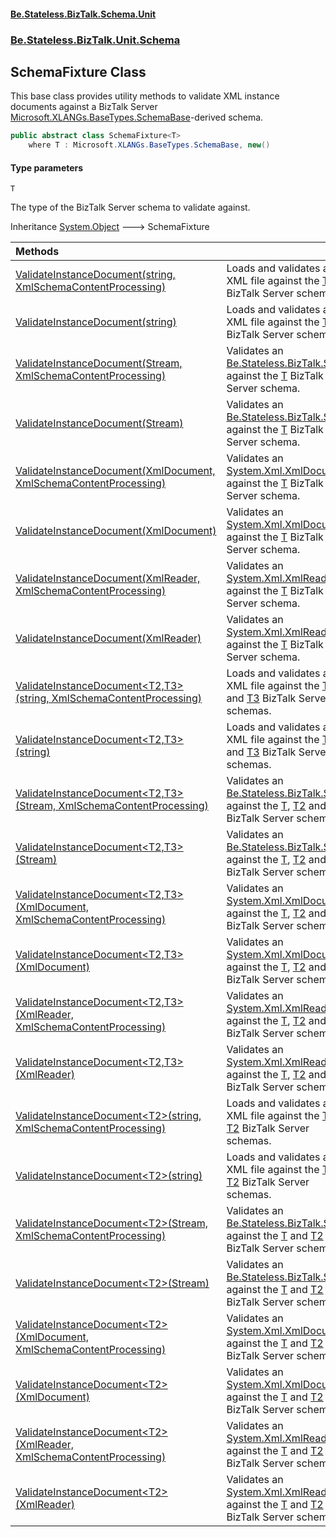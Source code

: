 #### [Be.Stateless.BizTalk.Schema.Unit](README.md 'README')
### [Be.Stateless.BizTalk.Unit.Schema](Be.Stateless.BizTalk.Unit.Schema.md 'Be.Stateless.BizTalk.Unit.Schema')

## SchemaFixture<T> Class

This base class provides utility methods to validate XML instance documents against a BizTalk Server [Microsoft.XLANGs.BaseTypes.SchemaBase](https://docs.microsoft.com/en-us/dotnet/api/Microsoft.XLANGs.BaseTypes.SchemaBase 'Microsoft.XLANGs.BaseTypes.SchemaBase')-derived schema.

```csharp
public abstract class SchemaFixture<T>
    where T : Microsoft.XLANGs.BaseTypes.SchemaBase, new()
```
#### Type parameters

<a name='Be.Stateless.BizTalk.Unit.Schema.SchemaFixture_T_.T'></a>

`T`

The type of the BizTalk Server schema to validate against.

Inheritance [System.Object](https://docs.microsoft.com/en-us/dotnet/api/System.Object 'System.Object') &#129106; SchemaFixture<T>

| Methods | |
| :--- | :--- |
| [ValidateInstanceDocument(string, XmlSchemaContentProcessing)](SchemaFixture_T_.ValidateInstanceDocument(string,XmlSchemaContentProcessing).md 'Be.Stateless.BizTalk.Unit.Schema.SchemaFixture<T>.ValidateInstanceDocument(string, System.Xml.Schema.XmlSchemaContentProcessing)') | Loads and validates an XML file against the [T](SchemaFixture_T_.md#Be.Stateless.BizTalk.Unit.Schema.SchemaFixture_T_.T 'Be.Stateless.BizTalk.Unit.Schema.SchemaFixture<T>.T') BizTalk Server schema. |
| [ValidateInstanceDocument(string)](SchemaFixture_T_.ValidateInstanceDocument(string).md 'Be.Stateless.BizTalk.Unit.Schema.SchemaFixture<T>.ValidateInstanceDocument(string)') | Loads and validates an XML file against the [T](SchemaFixture_T_.md#Be.Stateless.BizTalk.Unit.Schema.SchemaFixture_T_.T 'Be.Stateless.BizTalk.Unit.Schema.SchemaFixture<T>.T') BizTalk Server schema. |
| [ValidateInstanceDocument(Stream, XmlSchemaContentProcessing)](SchemaFixture_T_.ValidateInstanceDocument(Stream,XmlSchemaContentProcessing).md 'Be.Stateless.BizTalk.Unit.Schema.SchemaFixture<T>.ValidateInstanceDocument(System.IO.Stream, System.Xml.Schema.XmlSchemaContentProcessing)') | Validates an [Be.Stateless.BizTalk.Stream](https://docs.microsoft.com/en-us/dotnet/api/Be.Stateless.BizTalk.Stream 'Be.Stateless.BizTalk.Stream') against the [T](SchemaFixture_T_.md#Be.Stateless.BizTalk.Unit.Schema.SchemaFixture_T_.T 'Be.Stateless.BizTalk.Unit.Schema.SchemaFixture<T>.T') BizTalk Server schema. |
| [ValidateInstanceDocument(Stream)](SchemaFixture_T_.ValidateInstanceDocument(Stream).md 'Be.Stateless.BizTalk.Unit.Schema.SchemaFixture<T>.ValidateInstanceDocument(System.IO.Stream)') | Validates an [Be.Stateless.BizTalk.Stream](https://docs.microsoft.com/en-us/dotnet/api/Be.Stateless.BizTalk.Stream 'Be.Stateless.BizTalk.Stream') against the [T](SchemaFixture_T_.md#Be.Stateless.BizTalk.Unit.Schema.SchemaFixture_T_.T 'Be.Stateless.BizTalk.Unit.Schema.SchemaFixture<T>.T') BizTalk Server schema. |
| [ValidateInstanceDocument(XmlDocument, XmlSchemaContentProcessing)](SchemaFixture_T_.ValidateInstanceDocument(XmlDocument,XmlSchemaContentProcessing).md 'Be.Stateless.BizTalk.Unit.Schema.SchemaFixture<T>.ValidateInstanceDocument(System.Xml.XmlDocument, System.Xml.Schema.XmlSchemaContentProcessing)') | Validates an [System.Xml.XmlDocument](https://docs.microsoft.com/en-us/dotnet/api/System.Xml.XmlDocument 'System.Xml.XmlDocument') against the [T](SchemaFixture_T_.md#Be.Stateless.BizTalk.Unit.Schema.SchemaFixture_T_.T 'Be.Stateless.BizTalk.Unit.Schema.SchemaFixture<T>.T') BizTalk Server schema. |
| [ValidateInstanceDocument(XmlDocument)](SchemaFixture_T_.ValidateInstanceDocument(XmlDocument).md 'Be.Stateless.BizTalk.Unit.Schema.SchemaFixture<T>.ValidateInstanceDocument(System.Xml.XmlDocument)') | Validates an [System.Xml.XmlDocument](https://docs.microsoft.com/en-us/dotnet/api/System.Xml.XmlDocument 'System.Xml.XmlDocument') against the [T](SchemaFixture_T_.md#Be.Stateless.BizTalk.Unit.Schema.SchemaFixture_T_.T 'Be.Stateless.BizTalk.Unit.Schema.SchemaFixture<T>.T') BizTalk Server schema. |
| [ValidateInstanceDocument(XmlReader, XmlSchemaContentProcessing)](SchemaFixture_T_.ValidateInstanceDocument(XmlReader,XmlSchemaContentProcessing).md 'Be.Stateless.BizTalk.Unit.Schema.SchemaFixture<T>.ValidateInstanceDocument(System.Xml.XmlReader, System.Xml.Schema.XmlSchemaContentProcessing)') | Validates an [System.Xml.XmlReader](https://docs.microsoft.com/en-us/dotnet/api/System.Xml.XmlReader 'System.Xml.XmlReader') against the [T](SchemaFixture_T_.md#Be.Stateless.BizTalk.Unit.Schema.SchemaFixture_T_.T 'Be.Stateless.BizTalk.Unit.Schema.SchemaFixture<T>.T') BizTalk Server schema. |
| [ValidateInstanceDocument(XmlReader)](SchemaFixture_T_.ValidateInstanceDocument(XmlReader).md 'Be.Stateless.BizTalk.Unit.Schema.SchemaFixture<T>.ValidateInstanceDocument(System.Xml.XmlReader)') | Validates an [System.Xml.XmlReader](https://docs.microsoft.com/en-us/dotnet/api/System.Xml.XmlReader 'System.Xml.XmlReader') against the [T](SchemaFixture_T_.md#Be.Stateless.BizTalk.Unit.Schema.SchemaFixture_T_.T 'Be.Stateless.BizTalk.Unit.Schema.SchemaFixture<T>.T') BizTalk Server schema. |
| [ValidateInstanceDocument&lt;T2,T3&gt;(string, XmlSchemaContentProcessing)](SchemaFixture_T_.ValidateInstanceDocument_T2,T3_(string,XmlSchemaContentProcessing).md 'Be.Stateless.BizTalk.Unit.Schema.SchemaFixture<T>.ValidateInstanceDocument<T2,T3>(string, System.Xml.Schema.XmlSchemaContentProcessing)') | Loads and validates an XML file against the [T](SchemaFixture_T_.md#Be.Stateless.BizTalk.Unit.Schema.SchemaFixture_T_.T 'Be.Stateless.BizTalk.Unit.Schema.SchemaFixture<T>.T'), [T2](SchemaFixture_T_.ValidateInstanceDocument_T2,T3_(string,XmlSchemaContentProcessing).md#Be.Stateless.BizTalk.Unit.Schema.SchemaFixture_T_.ValidateInstanceDocument_T2,T3_(string,System.Xml.Schema.XmlSchemaContentProcessing).T2 'Be.Stateless.BizTalk.Unit.Schema.SchemaFixture<T>.ValidateInstanceDocument<T2,T3>(string, System.Xml.Schema.XmlSchemaContentProcessing).T2') and [T3](SchemaFixture_T_.ValidateInstanceDocument_T2,T3_(string,XmlSchemaContentProcessing).md#Be.Stateless.BizTalk.Unit.Schema.SchemaFixture_T_.ValidateInstanceDocument_T2,T3_(string,System.Xml.Schema.XmlSchemaContentProcessing).T3 'Be.Stateless.BizTalk.Unit.Schema.SchemaFixture<T>.ValidateInstanceDocument<T2,T3>(string, System.Xml.Schema.XmlSchemaContentProcessing).T3') BizTalk Server schemas. |
| [ValidateInstanceDocument&lt;T2,T3&gt;(string)](SchemaFixture_T_.ValidateInstanceDocument_T2,T3_(string).md 'Be.Stateless.BizTalk.Unit.Schema.SchemaFixture<T>.ValidateInstanceDocument<T2,T3>(string)') | Loads and validates an XML file against the [T](SchemaFixture_T_.md#Be.Stateless.BizTalk.Unit.Schema.SchemaFixture_T_.T 'Be.Stateless.BizTalk.Unit.Schema.SchemaFixture<T>.T'), [T2](SchemaFixture_T_.ValidateInstanceDocument_T2,T3_(string).md#Be.Stateless.BizTalk.Unit.Schema.SchemaFixture_T_.ValidateInstanceDocument_T2,T3_(string).T2 'Be.Stateless.BizTalk.Unit.Schema.SchemaFixture<T>.ValidateInstanceDocument<T2,T3>(string).T2') and [T3](SchemaFixture_T_.ValidateInstanceDocument_T2,T3_(string).md#Be.Stateless.BizTalk.Unit.Schema.SchemaFixture_T_.ValidateInstanceDocument_T2,T3_(string).T3 'Be.Stateless.BizTalk.Unit.Schema.SchemaFixture<T>.ValidateInstanceDocument<T2,T3>(string).T3') BizTalk Server schemas. |
| [ValidateInstanceDocument&lt;T2,T3&gt;(Stream, XmlSchemaContentProcessing)](SchemaFixture_T_.ValidateInstanceDocument_T2,T3_(Stream,XmlSchemaContentProcessing).md 'Be.Stateless.BizTalk.Unit.Schema.SchemaFixture<T>.ValidateInstanceDocument<T2,T3>(System.IO.Stream, System.Xml.Schema.XmlSchemaContentProcessing)') | Validates an [Be.Stateless.BizTalk.Stream](https://docs.microsoft.com/en-us/dotnet/api/Be.Stateless.BizTalk.Stream 'Be.Stateless.BizTalk.Stream') against the [T](SchemaFixture_T_.md#Be.Stateless.BizTalk.Unit.Schema.SchemaFixture_T_.T 'Be.Stateless.BizTalk.Unit.Schema.SchemaFixture<T>.T'), [T2](SchemaFixture_T_.ValidateInstanceDocument_T2,T3_(Stream,XmlSchemaContentProcessing).md#Be.Stateless.BizTalk.Unit.Schema.SchemaFixture_T_.ValidateInstanceDocument_T2,T3_(System.IO.Stream,System.Xml.Schema.XmlSchemaContentProcessing).T2 'Be.Stateless.BizTalk.Unit.Schema.SchemaFixture<T>.ValidateInstanceDocument<T2,T3>(System.IO.Stream, System.Xml.Schema.XmlSchemaContentProcessing).T2') and [T3](SchemaFixture_T_.ValidateInstanceDocument_T2,T3_(Stream,XmlSchemaContentProcessing).md#Be.Stateless.BizTalk.Unit.Schema.SchemaFixture_T_.ValidateInstanceDocument_T2,T3_(System.IO.Stream,System.Xml.Schema.XmlSchemaContentProcessing).T3 'Be.Stateless.BizTalk.Unit.Schema.SchemaFixture<T>.ValidateInstanceDocument<T2,T3>(System.IO.Stream, System.Xml.Schema.XmlSchemaContentProcessing).T3') BizTalk Server schemas. |
| [ValidateInstanceDocument&lt;T2,T3&gt;(Stream)](SchemaFixture_T_.ValidateInstanceDocument_T2,T3_(Stream).md 'Be.Stateless.BizTalk.Unit.Schema.SchemaFixture<T>.ValidateInstanceDocument<T2,T3>(System.IO.Stream)') | Validates an [Be.Stateless.BizTalk.Stream](https://docs.microsoft.com/en-us/dotnet/api/Be.Stateless.BizTalk.Stream 'Be.Stateless.BizTalk.Stream') against the [T](SchemaFixture_T_.md#Be.Stateless.BizTalk.Unit.Schema.SchemaFixture_T_.T 'Be.Stateless.BizTalk.Unit.Schema.SchemaFixture<T>.T'), [T2](SchemaFixture_T_.ValidateInstanceDocument_T2,T3_(Stream).md#Be.Stateless.BizTalk.Unit.Schema.SchemaFixture_T_.ValidateInstanceDocument_T2,T3_(System.IO.Stream).T2 'Be.Stateless.BizTalk.Unit.Schema.SchemaFixture<T>.ValidateInstanceDocument<T2,T3>(System.IO.Stream).T2') and [T3](SchemaFixture_T_.ValidateInstanceDocument_T2,T3_(Stream).md#Be.Stateless.BizTalk.Unit.Schema.SchemaFixture_T_.ValidateInstanceDocument_T2,T3_(System.IO.Stream).T3 'Be.Stateless.BizTalk.Unit.Schema.SchemaFixture<T>.ValidateInstanceDocument<T2,T3>(System.IO.Stream).T3') BizTalk Server schemas. |
| [ValidateInstanceDocument&lt;T2,T3&gt;(XmlDocument, XmlSchemaContentProcessing)](SchemaFixture_T_.ValidateInstanceDocument_T2,T3_(XmlDocument,XmlSchemaContentProcessing).md 'Be.Stateless.BizTalk.Unit.Schema.SchemaFixture<T>.ValidateInstanceDocument<T2,T3>(System.Xml.XmlDocument, System.Xml.Schema.XmlSchemaContentProcessing)') | Validates an [System.Xml.XmlDocument](https://docs.microsoft.com/en-us/dotnet/api/System.Xml.XmlDocument 'System.Xml.XmlDocument') against the [T](SchemaFixture_T_.md#Be.Stateless.BizTalk.Unit.Schema.SchemaFixture_T_.T 'Be.Stateless.BizTalk.Unit.Schema.SchemaFixture<T>.T'), [T2](SchemaFixture_T_.ValidateInstanceDocument_T2,T3_(XmlDocument,XmlSchemaContentProcessing).md#Be.Stateless.BizTalk.Unit.Schema.SchemaFixture_T_.ValidateInstanceDocument_T2,T3_(System.Xml.XmlDocument,System.Xml.Schema.XmlSchemaContentProcessing).T2 'Be.Stateless.BizTalk.Unit.Schema.SchemaFixture<T>.ValidateInstanceDocument<T2,T3>(System.Xml.XmlDocument, System.Xml.Schema.XmlSchemaContentProcessing).T2') and [T3](SchemaFixture_T_.ValidateInstanceDocument_T2,T3_(XmlDocument,XmlSchemaContentProcessing).md#Be.Stateless.BizTalk.Unit.Schema.SchemaFixture_T_.ValidateInstanceDocument_T2,T3_(System.Xml.XmlDocument,System.Xml.Schema.XmlSchemaContentProcessing).T3 'Be.Stateless.BizTalk.Unit.Schema.SchemaFixture<T>.ValidateInstanceDocument<T2,T3>(System.Xml.XmlDocument, System.Xml.Schema.XmlSchemaContentProcessing).T3') BizTalk Server schemas. |
| [ValidateInstanceDocument&lt;T2,T3&gt;(XmlDocument)](SchemaFixture_T_.ValidateInstanceDocument_T2,T3_(XmlDocument).md 'Be.Stateless.BizTalk.Unit.Schema.SchemaFixture<T>.ValidateInstanceDocument<T2,T3>(System.Xml.XmlDocument)') | Validates an [System.Xml.XmlDocument](https://docs.microsoft.com/en-us/dotnet/api/System.Xml.XmlDocument 'System.Xml.XmlDocument') against the [T](SchemaFixture_T_.md#Be.Stateless.BizTalk.Unit.Schema.SchemaFixture_T_.T 'Be.Stateless.BizTalk.Unit.Schema.SchemaFixture<T>.T'), [T2](SchemaFixture_T_.ValidateInstanceDocument_T2,T3_(XmlDocument).md#Be.Stateless.BizTalk.Unit.Schema.SchemaFixture_T_.ValidateInstanceDocument_T2,T3_(System.Xml.XmlDocument).T2 'Be.Stateless.BizTalk.Unit.Schema.SchemaFixture<T>.ValidateInstanceDocument<T2,T3>(System.Xml.XmlDocument).T2') and [T3](SchemaFixture_T_.ValidateInstanceDocument_T2,T3_(XmlDocument).md#Be.Stateless.BizTalk.Unit.Schema.SchemaFixture_T_.ValidateInstanceDocument_T2,T3_(System.Xml.XmlDocument).T3 'Be.Stateless.BizTalk.Unit.Schema.SchemaFixture<T>.ValidateInstanceDocument<T2,T3>(System.Xml.XmlDocument).T3') BizTalk Server schemas. |
| [ValidateInstanceDocument&lt;T2,T3&gt;(XmlReader, XmlSchemaContentProcessing)](SchemaFixture_T_.ValidateInstanceDocument_T2,T3_(XmlReader,XmlSchemaContentProcessing).md 'Be.Stateless.BizTalk.Unit.Schema.SchemaFixture<T>.ValidateInstanceDocument<T2,T3>(System.Xml.XmlReader, System.Xml.Schema.XmlSchemaContentProcessing)') | Validates an [System.Xml.XmlReader](https://docs.microsoft.com/en-us/dotnet/api/System.Xml.XmlReader 'System.Xml.XmlReader') against the [T](SchemaFixture_T_.md#Be.Stateless.BizTalk.Unit.Schema.SchemaFixture_T_.T 'Be.Stateless.BizTalk.Unit.Schema.SchemaFixture<T>.T'), [T2](SchemaFixture_T_.ValidateInstanceDocument_T2,T3_(XmlReader,XmlSchemaContentProcessing).md#Be.Stateless.BizTalk.Unit.Schema.SchemaFixture_T_.ValidateInstanceDocument_T2,T3_(System.Xml.XmlReader,System.Xml.Schema.XmlSchemaContentProcessing).T2 'Be.Stateless.BizTalk.Unit.Schema.SchemaFixture<T>.ValidateInstanceDocument<T2,T3>(System.Xml.XmlReader, System.Xml.Schema.XmlSchemaContentProcessing).T2') and [T3](SchemaFixture_T_.ValidateInstanceDocument_T2,T3_(XmlReader,XmlSchemaContentProcessing).md#Be.Stateless.BizTalk.Unit.Schema.SchemaFixture_T_.ValidateInstanceDocument_T2,T3_(System.Xml.XmlReader,System.Xml.Schema.XmlSchemaContentProcessing).T3 'Be.Stateless.BizTalk.Unit.Schema.SchemaFixture<T>.ValidateInstanceDocument<T2,T3>(System.Xml.XmlReader, System.Xml.Schema.XmlSchemaContentProcessing).T3') BizTalk Server schemas. |
| [ValidateInstanceDocument&lt;T2,T3&gt;(XmlReader)](SchemaFixture_T_.ValidateInstanceDocument_T2,T3_(XmlReader).md 'Be.Stateless.BizTalk.Unit.Schema.SchemaFixture<T>.ValidateInstanceDocument<T2,T3>(System.Xml.XmlReader)') | Validates an [System.Xml.XmlReader](https://docs.microsoft.com/en-us/dotnet/api/System.Xml.XmlReader 'System.Xml.XmlReader') against the [T](SchemaFixture_T_.md#Be.Stateless.BizTalk.Unit.Schema.SchemaFixture_T_.T 'Be.Stateless.BizTalk.Unit.Schema.SchemaFixture<T>.T'), [T2](SchemaFixture_T_.ValidateInstanceDocument_T2,T3_(XmlReader).md#Be.Stateless.BizTalk.Unit.Schema.SchemaFixture_T_.ValidateInstanceDocument_T2,T3_(System.Xml.XmlReader).T2 'Be.Stateless.BizTalk.Unit.Schema.SchemaFixture<T>.ValidateInstanceDocument<T2,T3>(System.Xml.XmlReader).T2') and [T3](SchemaFixture_T_.ValidateInstanceDocument_T2,T3_(XmlReader).md#Be.Stateless.BizTalk.Unit.Schema.SchemaFixture_T_.ValidateInstanceDocument_T2,T3_(System.Xml.XmlReader).T3 'Be.Stateless.BizTalk.Unit.Schema.SchemaFixture<T>.ValidateInstanceDocument<T2,T3>(System.Xml.XmlReader).T3') BizTalk Server schemas. |
| [ValidateInstanceDocument&lt;T2&gt;(string, XmlSchemaContentProcessing)](SchemaFixture_T_.ValidateInstanceDocument_T2_(string,XmlSchemaContentProcessing).md 'Be.Stateless.BizTalk.Unit.Schema.SchemaFixture<T>.ValidateInstanceDocument<T2>(string, System.Xml.Schema.XmlSchemaContentProcessing)') | Loads and validates an XML file against the [T](SchemaFixture_T_.md#Be.Stateless.BizTalk.Unit.Schema.SchemaFixture_T_.T 'Be.Stateless.BizTalk.Unit.Schema.SchemaFixture<T>.T') and [T2](SchemaFixture_T_.ValidateInstanceDocument_T2_(string,XmlSchemaContentProcessing).md#Be.Stateless.BizTalk.Unit.Schema.SchemaFixture_T_.ValidateInstanceDocument_T2_(string,System.Xml.Schema.XmlSchemaContentProcessing).T2 'Be.Stateless.BizTalk.Unit.Schema.SchemaFixture<T>.ValidateInstanceDocument<T2>(string, System.Xml.Schema.XmlSchemaContentProcessing).T2') BizTalk Server schemas. |
| [ValidateInstanceDocument&lt;T2&gt;(string)](SchemaFixture_T_.ValidateInstanceDocument_T2_(string).md 'Be.Stateless.BizTalk.Unit.Schema.SchemaFixture<T>.ValidateInstanceDocument<T2>(string)') | Loads and validates an XML file against the [T](SchemaFixture_T_.md#Be.Stateless.BizTalk.Unit.Schema.SchemaFixture_T_.T 'Be.Stateless.BizTalk.Unit.Schema.SchemaFixture<T>.T') and [T2](SchemaFixture_T_.ValidateInstanceDocument_T2_(string).md#Be.Stateless.BizTalk.Unit.Schema.SchemaFixture_T_.ValidateInstanceDocument_T2_(string).T2 'Be.Stateless.BizTalk.Unit.Schema.SchemaFixture<T>.ValidateInstanceDocument<T2>(string).T2') BizTalk Server schemas. |
| [ValidateInstanceDocument&lt;T2&gt;(Stream, XmlSchemaContentProcessing)](SchemaFixture_T_.ValidateInstanceDocument_T2_(Stream,XmlSchemaContentProcessing).md 'Be.Stateless.BizTalk.Unit.Schema.SchemaFixture<T>.ValidateInstanceDocument<T2>(System.IO.Stream, System.Xml.Schema.XmlSchemaContentProcessing)') | Validates an [Be.Stateless.BizTalk.Stream](https://docs.microsoft.com/en-us/dotnet/api/Be.Stateless.BizTalk.Stream 'Be.Stateless.BizTalk.Stream') against the [T](SchemaFixture_T_.md#Be.Stateless.BizTalk.Unit.Schema.SchemaFixture_T_.T 'Be.Stateless.BizTalk.Unit.Schema.SchemaFixture<T>.T') and [T2](SchemaFixture_T_.ValidateInstanceDocument_T2_(Stream,XmlSchemaContentProcessing).md#Be.Stateless.BizTalk.Unit.Schema.SchemaFixture_T_.ValidateInstanceDocument_T2_(System.IO.Stream,System.Xml.Schema.XmlSchemaContentProcessing).T2 'Be.Stateless.BizTalk.Unit.Schema.SchemaFixture<T>.ValidateInstanceDocument<T2>(System.IO.Stream, System.Xml.Schema.XmlSchemaContentProcessing).T2') BizTalk Server schemas. |
| [ValidateInstanceDocument&lt;T2&gt;(Stream)](SchemaFixture_T_.ValidateInstanceDocument_T2_(Stream).md 'Be.Stateless.BizTalk.Unit.Schema.SchemaFixture<T>.ValidateInstanceDocument<T2>(System.IO.Stream)') | Validates an [Be.Stateless.BizTalk.Stream](https://docs.microsoft.com/en-us/dotnet/api/Be.Stateless.BizTalk.Stream 'Be.Stateless.BizTalk.Stream') against the [T](SchemaFixture_T_.md#Be.Stateless.BizTalk.Unit.Schema.SchemaFixture_T_.T 'Be.Stateless.BizTalk.Unit.Schema.SchemaFixture<T>.T') and [T2](SchemaFixture_T_.ValidateInstanceDocument_T2_(Stream).md#Be.Stateless.BizTalk.Unit.Schema.SchemaFixture_T_.ValidateInstanceDocument_T2_(System.IO.Stream).T2 'Be.Stateless.BizTalk.Unit.Schema.SchemaFixture<T>.ValidateInstanceDocument<T2>(System.IO.Stream).T2') BizTalk Server schemas. |
| [ValidateInstanceDocument&lt;T2&gt;(XmlDocument, XmlSchemaContentProcessing)](SchemaFixture_T_.ValidateInstanceDocument_T2_(XmlDocument,XmlSchemaContentProcessing).md 'Be.Stateless.BizTalk.Unit.Schema.SchemaFixture<T>.ValidateInstanceDocument<T2>(System.Xml.XmlDocument, System.Xml.Schema.XmlSchemaContentProcessing)') | Validates an [System.Xml.XmlDocument](https://docs.microsoft.com/en-us/dotnet/api/System.Xml.XmlDocument 'System.Xml.XmlDocument') against the [T](SchemaFixture_T_.md#Be.Stateless.BizTalk.Unit.Schema.SchemaFixture_T_.T 'Be.Stateless.BizTalk.Unit.Schema.SchemaFixture<T>.T') and [T2](SchemaFixture_T_.ValidateInstanceDocument_T2_(XmlDocument,XmlSchemaContentProcessing).md#Be.Stateless.BizTalk.Unit.Schema.SchemaFixture_T_.ValidateInstanceDocument_T2_(System.Xml.XmlDocument,System.Xml.Schema.XmlSchemaContentProcessing).T2 'Be.Stateless.BizTalk.Unit.Schema.SchemaFixture<T>.ValidateInstanceDocument<T2>(System.Xml.XmlDocument, System.Xml.Schema.XmlSchemaContentProcessing).T2') BizTalk Server schemas. |
| [ValidateInstanceDocument&lt;T2&gt;(XmlDocument)](SchemaFixture_T_.ValidateInstanceDocument_T2_(XmlDocument).md 'Be.Stateless.BizTalk.Unit.Schema.SchemaFixture<T>.ValidateInstanceDocument<T2>(System.Xml.XmlDocument)') | Validates an [System.Xml.XmlDocument](https://docs.microsoft.com/en-us/dotnet/api/System.Xml.XmlDocument 'System.Xml.XmlDocument') against the [T](SchemaFixture_T_.md#Be.Stateless.BizTalk.Unit.Schema.SchemaFixture_T_.T 'Be.Stateless.BizTalk.Unit.Schema.SchemaFixture<T>.T') and [T2](SchemaFixture_T_.ValidateInstanceDocument_T2_(XmlDocument).md#Be.Stateless.BizTalk.Unit.Schema.SchemaFixture_T_.ValidateInstanceDocument_T2_(System.Xml.XmlDocument).T2 'Be.Stateless.BizTalk.Unit.Schema.SchemaFixture<T>.ValidateInstanceDocument<T2>(System.Xml.XmlDocument).T2') BizTalk Server schemas. |
| [ValidateInstanceDocument&lt;T2&gt;(XmlReader, XmlSchemaContentProcessing)](SchemaFixture_T_.ValidateInstanceDocument_T2_(XmlReader,XmlSchemaContentProcessing).md 'Be.Stateless.BizTalk.Unit.Schema.SchemaFixture<T>.ValidateInstanceDocument<T2>(System.Xml.XmlReader, System.Xml.Schema.XmlSchemaContentProcessing)') | Validates an [System.Xml.XmlReader](https://docs.microsoft.com/en-us/dotnet/api/System.Xml.XmlReader 'System.Xml.XmlReader') against the [T](SchemaFixture_T_.md#Be.Stateless.BizTalk.Unit.Schema.SchemaFixture_T_.T 'Be.Stateless.BizTalk.Unit.Schema.SchemaFixture<T>.T') and [T2](SchemaFixture_T_.ValidateInstanceDocument_T2_(XmlReader,XmlSchemaContentProcessing).md#Be.Stateless.BizTalk.Unit.Schema.SchemaFixture_T_.ValidateInstanceDocument_T2_(System.Xml.XmlReader,System.Xml.Schema.XmlSchemaContentProcessing).T2 'Be.Stateless.BizTalk.Unit.Schema.SchemaFixture<T>.ValidateInstanceDocument<T2>(System.Xml.XmlReader, System.Xml.Schema.XmlSchemaContentProcessing).T2') BizTalk Server schemas. |
| [ValidateInstanceDocument&lt;T2&gt;(XmlReader)](SchemaFixture_T_.ValidateInstanceDocument_T2_(XmlReader).md 'Be.Stateless.BizTalk.Unit.Schema.SchemaFixture<T>.ValidateInstanceDocument<T2>(System.Xml.XmlReader)') | Validates an [System.Xml.XmlReader](https://docs.microsoft.com/en-us/dotnet/api/System.Xml.XmlReader 'System.Xml.XmlReader') against the [T](SchemaFixture_T_.md#Be.Stateless.BizTalk.Unit.Schema.SchemaFixture_T_.T 'Be.Stateless.BizTalk.Unit.Schema.SchemaFixture<T>.T') and [T2](SchemaFixture_T_.ValidateInstanceDocument_T2_(XmlReader).md#Be.Stateless.BizTalk.Unit.Schema.SchemaFixture_T_.ValidateInstanceDocument_T2_(System.Xml.XmlReader).T2 'Be.Stateless.BizTalk.Unit.Schema.SchemaFixture<T>.ValidateInstanceDocument<T2>(System.Xml.XmlReader).T2') BizTalk Server schemas. |
